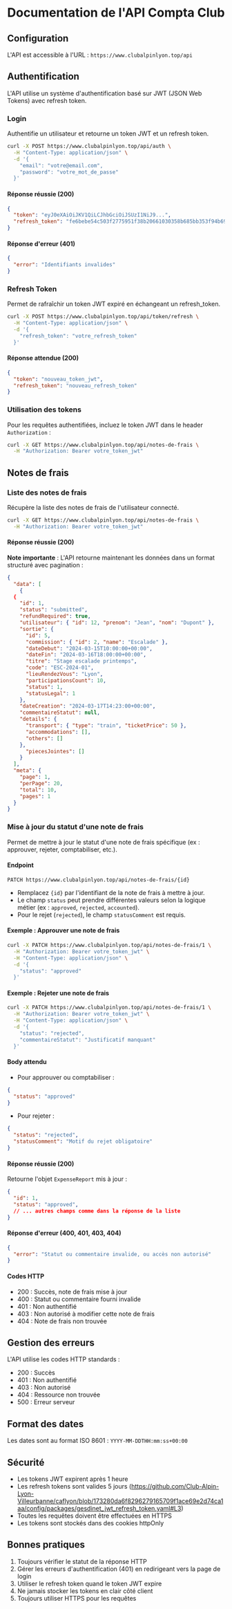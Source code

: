 # Documentation de l'API Compta Club

## Configuration

L'API est accessible à l'URL : `https://www.clubalpinlyon.top/api`

## Authentification

L'API utilise un système d'authentification basé sur JWT (JSON Web Tokens) avec refresh token.

### Login

Authentifie un utilisateur et retourne un token JWT et un refresh token.

```bash
curl -X POST https://www.clubalpinlyon.top/api/auth \
  -H "Content-Type: application/json" \
  -d '{
    "email": "votre@email.com",
    "password": "votre_mot_de_passe"
  }'
```

#### Réponse réussie (200)

```json
{
  "token": "eyJ0eXAiOiJKV1QiLCJhbGciOiJSUzI1NiJ9...",
  "refresh_token": "fe6bebe54c503f2775951f38b20661030358b685bb353f94b697aaa7d929fcd822da76fc2278c21b758c60c08a0782ff59a28b0666c252192e7661781fca52e7"
}
```

#### Réponse d'erreur (401)

```json
{
  "error": "Identifiants invalides"
}
```

### Refresh Token

Permet de rafraîchir un token JWT expiré en échangeant un refresh_token.

```bash
curl -X POST https://www.clubalpinlyon.top/api/token/refresh \
  -H "Content-Type: application/json" \
  -d '{
    "refresh_token": "votre_refresh_token"
  }'
```

#### Réponse attendue (200)

```json
{
  "token": "nouveau_token_jwt",
  "refresh_token": "nouveau_refresh_token"
}
```

### Utilisation des tokens

Pour les requêtes authentifiées, incluez le token JWT dans le header `Authorization` :

```bash
curl -X GET https://www.clubalpinlyon.top/api/notes-de-frais \
  -H "Authorization: Bearer votre_token_jwt"
```

## Notes de frais

### Liste des notes de frais

Récupère la liste des notes de frais de l'utilisateur connecté.

```bash
curl -X GET https://www.clubalpinlyon.top/api/notes-de-frais \
  -H "Authorization: Bearer votre_token_jwt"
```

#### Réponse réussie (200)

**Note importante** : L'API retourne maintenant les données dans un format structuré avec pagination :

```json
{
  "data": [
    {
  {
    "id": 1,
    "status": "submitted",
    "refundRequired": true,
    "utilisateur": { "id": 12, "prenom": "Jean", "nom": "Dupont" },
    "sortie": {
      "id": 5,
      "commission": { "id": 2, "name": "Escalade" },
      "dateDebut": "2024-03-15T10:00:00+00:00",
      "dateFin": "2024-03-16T18:00:00+00:00",
      "titre": "Stage escalade printemps",
      "code": "ESC-2024-01",
      "lieuRendezVous": "Lyon",
      "participationsCount": 10,
      "status": 1,
      "statusLegal": 1
    },
    "dateCreation": "2024-03-17T14:23:00+00:00",
    "commentaireStatut": null,
    "details": {
      "transport": { "type": "train", "ticketPrice": 50 },
      "accommodations": [],
      "others": []
    },
      "piecesJointes": []
    }
  ],
  "meta": {
    "page": 1,
    "perPage": 20,
    "total": 10,
    "pages": 1
  }
}
```

### Mise à jour du statut d'une note de frais

Permet de mettre à jour le statut d'une note de frais spécifique (ex : approuver, rejeter, comptabiliser, etc.).

#### Endpoint

```http
PATCH https://www.clubalpinlyon.top/api/notes-de-frais/{id}
```

- Remplacez `{id}` par l'identifiant de la note de frais à mettre à jour.
- Le champ `status` peut prendre différentes valeurs selon la logique métier (ex : `approved`, `rejected`, `accounted`).
- Pour le rejet (`rejected`), le champ `statusComment` est requis.

#### Exemple : Approuver une note de frais

```bash
curl -X PATCH https://www.clubalpinlyon.top/api/notes-de-frais/1 \
  -H "Authorization: Bearer votre_token_jwt" \
  -H "Content-Type: application/json" \
  -d '{
    "status": "approved"
  }'
```

#### Exemple : Rejeter une note de frais

```bash
curl -X PATCH https://www.clubalpinlyon.top/api/notes-de-frais/1 \
  -H "Authorization: Bearer votre_token_jwt" \
  -H "Content-Type: application/json" \
  -d '{
    "status": "rejected",
    "commentaireStatut": "Justificatif manquant"
  }'
```

#### Body attendu

- Pour approuver ou comptabiliser :

```json
{
  "status": "approved"
}
```

- Pour rejeter :

```json
{
  "status": "rejected",
  "statusComment": "Motif du rejet obligatoire"
}
```

#### Réponse réussie (200)

Retourne l'objet `ExpenseReport` mis à jour :

```json
{
  "id": 1,
  "status": "approved",
  // ... autres champs comme dans la réponse de la liste
}
```

#### Réponse d'erreur (400, 401, 403, 404)

```json
{
  "error": "Statut ou commentaire invalide, ou accès non autorisé"
}
```

#### Codes HTTP
- 200 : Succès, note de frais mise à jour
- 400 : Statut ou commentaire fourni invalide
- 401 : Non authentifié
- 403 : Non autorisé à modifier cette note de frais
- 404 : Note de frais non trouvée

## Gestion des erreurs

L'API utilise les codes HTTP standards :

- 200 : Succès
- 401 : Non authentifié
- 403 : Non autorisé
- 404 : Ressource non trouvée
- 500 : Erreur serveur

## Format des dates

Les dates sont au format ISO 8601 : `YYYY-MM-DDTHH:mm:ss+00:00`

## Sécurité

- Les tokens JWT expirent après 1 heure
- Les refresh tokens sont valides 5 jours (https://github.com/Club-Alpin-Lyon-Villeurbanne/caflyon/blob/173280da6f8296279165709f1ace69e2d74ca1aa/config/packages/gesdinet_jwt_refresh_token.yaml#L3)
- Toutes les requêtes doivent être effectuées en HTTPS
- Les tokens sont stockés dans des cookies httpOnly

## Bonnes pratiques

1. Toujours vérifier le statut de la réponse HTTP
2. Gérer les erreurs d'authentification (401) en redirigeant vers la page de login
3. Utiliser le refresh token quand le token JWT expire
4. Ne jamais stocker les tokens en clair côté client
5. Toujours utiliser HTTPS pour les requêtes 